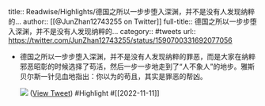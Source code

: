 title:: Readwise/Highlights/德国之所以一步步堕入深渊，并不是没有人发现纳粹的...
author:: [[@JunZhan12743255 on Twitter]]
full-title:: 德国之所以一步步堕入深渊，并不是没有人发现纳粹的...
category:: #tweets
url:: https://twitter.com/JunZhan12743255/status/1590700331692077056

- 德国之所以一步步堕入深渊，并不是没有人发现纳粹的罪恶，而是大家在纳粹邪恶昭彰的时候选择了苟活，然后一步一步地走到了“人不象人”的地步。雅斯贝尔斯一针见血地指出：你以为的苟且，其实是罪恶的帮凶。 
  
  ![](https://pbs.twimg.com/media/FhNNhWvakAEdSQd.jpg) ([View Tweet](https://twitter.com/JunZhan12743255/status/1590700331692077056)) #Highlight #[[2022-11-11]]